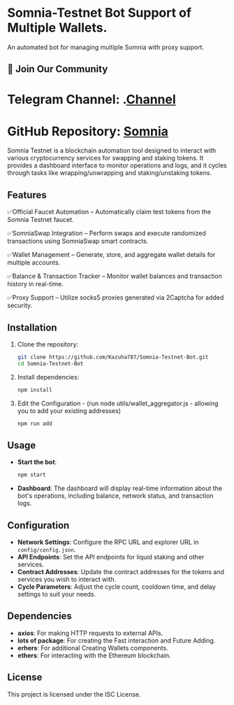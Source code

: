 # Somnia-Testnet Bot Support of Multiple Wallets. 

An automated bot for managing multiple Somnia with proxy support.

## 📢 Join Our Community

# Telegram Channel: .[Channel](https://t.me/Offical_Im_kazuha)
# GitHub Repository: [Somnia](https://github.com/Kazuha787/Somnia-Testnet-Bot.git)

Somnia Testnet is a blockchain automation tool designed to interact with various cryptocurrency services for swapping and staking tokens. It provides a dashboard interface to monitor operations and logs, and it cycles through tasks like wrapping/unwrapping and staking/unstaking tokens.

## Features

✅Official Faucet Automation – Automatically claim test tokens from the Somnia Testnet faucet.

✅SomniaSwap Integration – Perform swaps and execute randomized transactions using SomniaSwap smart contracts.

✅Wallet Management – Generate, store, and aggregate wallet details for multiple accounts.

✅Balance & Transaction Tracker – Monitor wallet balances and transaction history in real-time.

✅Proxy Support – Utilize socks5 proxies generated via 2Captcha for added security.

## Installation

1. Clone the repository:

   ```bash
   git clone https://github.com/Kazuha787/Somnia-Testnet-Bot.git
   cd Somnia-Testnet-Bot
   ```

2. Install dependencies:

   ```bash
   npm install
   ```

3. Edit the Configuration - (run node utils/wallet_aggregator.js - allowing you to add your existing addresses)

   ```bash
   npm run add 
   ```

## Usage

- **Start the bot**:

  ```bash
  npm start
  ```

- **Dashboard**: The dashboard will display real-time information about the bot's operations, including balance, network status, and transaction logs.

## Configuration

- **Network Settings**: Configure the RPC URL and explorer URL in `config/config.json`.
- **API Endpoints**: Set the API endpoints for liquid staking and other services.
- **Contract Addresses**: Update the contract addresses for the tokens and services you wish to interact with.
- **Cycle Parameters**: Adjust the cycle count, cooldown time, and delay settings to suit your needs.

## Dependencies

- **axios**: For making HTTP requests to external APIs.
- **lots of package**: For creating the  Fast interaction and Future Adding.
- **erhers**: For additional Creating Wallets components.
- **ethers**: For interacting with the Ethereum blockchain.

## License

This project is licensed under the ISC License.

